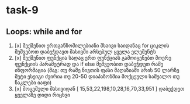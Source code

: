 # task-9

## Loops: while and for

1. [x] შექმენით ერთგანზომილებიანი მსაივი საიდანაც for ციკლის მეშვებოთ დაბეჭდავთ მასივში არსებულ ყველა ელემენტს
2. [x] შექმენით ფუნქცია სადაც ერთ ფუნქციას გამოიყენებთ მოერე ფუნქციის პარამეტრად და if else მეშვეობით დაბეჭდეთ რამე ინფორმაცია (მაგ: თუ რამე ნივთის ფასი მაღაზიაში არის 50 ლარზე მეტი ესეიგი ძვირია თუ 20-50 დიაპაზონშია მოქცეული საშუალო თუ ნაკლები იაფი)
3. [x] მოცემული მასივიდან [ 15,53,22,198,10,28,16,70,33,951 ] დაბეჭდეთ ყველაზე დიდი რიცხვი
